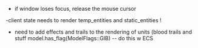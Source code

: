 
- if window loses focus, release the mouse cursor 

-client state needs to render temp_entities and static_entities ! 

- need to add effects  and trails to the rendering of units (blood trails and stuff model.has_flag(ModelFlags::GIB)   -- do this w ECS 